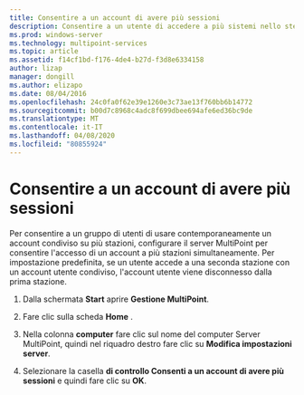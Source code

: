 ```yaml
---
title: Consentire a un account di avere più sessioni
description: Consentire a un utente di accedere a più sistemi nello stesso momento.
ms.prod: windows-server
ms.technology: multipoint-services
ms.topic: article
ms.assetid: f14cf1bd-f176-4de4-b27d-f3d8e6334158
author: lizap
manager: dongill
ms.author: elizapo
ms.date: 08/04/2016
ms.openlocfilehash: 24c0fa0f62e39e1260e3c73ae13f760bb6b14772
ms.sourcegitcommit: b00d7c8968c4adc8f699dbee694afe6ed36bc9de
ms.translationtype: MT
ms.contentlocale: it-IT
ms.lasthandoff: 04/08/2020
ms.locfileid: "80855924"
---
```

# <a name="allow-one-account-to-have-multiple-sessions"></a>Consentire a un account di avere più sessioni
Per consentire a un gruppo di utenti di usare contemporaneamente un account condiviso su più stazioni, configurare il server MultiPoint per consentire l'accesso di un account a più stazioni simultaneamente. Per impostazione predefinita, se un utente accede a una seconda stazione con un account utente condiviso, l'account utente viene disconnesso dalla prima stazione.  
  
1.  Dalla schermata **Start** aprire **Gestione MultiPoint**.  
  
2.  Fare clic sulla scheda **Home** .  
  
3.  Nella colonna **computer** fare clic sul nome del computer Server MultiPoint, quindi nel riquadro destro fare clic su **Modifica impostazioni server**.  
  
4.  Selezionare la casella **di controllo Consenti a un account di avere più sessioni** e quindi fare clic su **OK**.  
  
